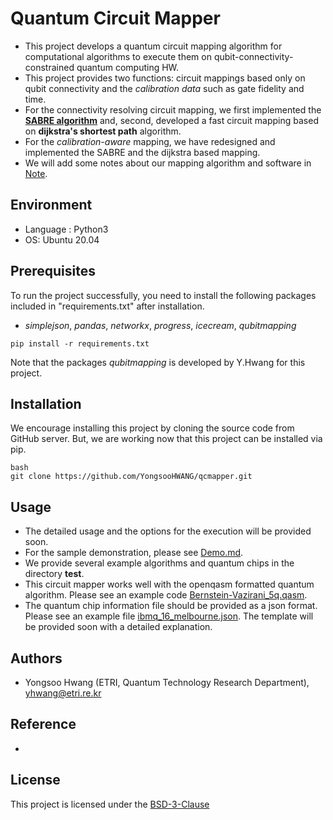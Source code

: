 # Quantum Circuit Mapper
- This project develops a quantum circuit mapping algorithm for computational algorithms to execute them on qubit-connectivity-constrained quantum computing HW.
- This project provides two functions: circuit mappings based only on qubit connectivity and the *calibration data* such as gate fidelity and time.
- For the connectivity resolving circuit mapping, we first implemented the [**SABRE algorithm**](https://dl.acm.org/doi/10.1145/3297858.3304023) and, second, developed a fast circuit mapping based on **dijkstra's shortest path** algorithm.
- For the *calibration-aware* mapping, we have redesigned and implemented the SABRE and the dijkstra based mapping.
- We will add some notes about our mapping algorithm and software in [Note](docs/Note.md).

## Environment
- Language :  Python3
- OS:  Ubuntu 20.04 

## Prerequisites
To run the project successfully, you need to install the following packages included in "requirements.txt" after installation.
- *simplejson*, *pandas*, *networkx*, *progress*, *icecream*, *qubitmapping*

```
pip install -r requirements.txt
```
Note that the packages *qubitmapping* is developed by Y.Hwang for this project.

## Installation
We encourage installing this project by cloning the source code from GitHub server.
But, we are working now that this project can be installed via pip. 
```
bash
git clone https://github.com/YongsooHWANG/qcmapper.git
```

## Usage

- The detailed usage and the options for the execution will be provided soon.
- For the sample demonstration, please see [Demo.md](docs/Demo.md).
- We provide several example algorithms and quantum chips in the directory **test**.
- This circuit mapper works well with the openqasm formatted quantum algorithm. Please see an example code [Bernstein-Vazirani_5q.qasm](test/examples/algorithms/Bernstein-Vazirani_5q.qasm).
- The quantum chip information file should be provided as a json format. Please see an example file [ibmq_16_melbourne.json](test/examples/quantum_chips/ibmq_16_melbourne.json). The template will be provided soon with a detailed explanation.

## Authors
- Yongsoo Hwang (ETRI, Quantum Technology Research Department), yhwang@etri.re.kr

## Reference
-

## License
This project is licensed under the [BSD-3-Clause](/docs/LICENSE.md)


